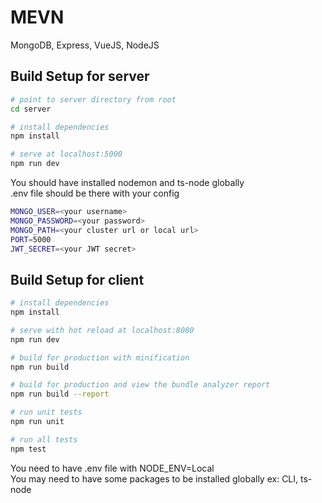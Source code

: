 # MEVN
MongoDB, Express, VueJS, NodeJS

## Build Setup for server

``` bash
# point to server directory from root
cd server

# install dependencies
npm install

# serve at localhost:5000
npm run dev

``` 
You should have installed nodemon and ts-node globally 
<br>.env file should be there with your config 

``` bash
MONGO_USER=<your username>
MONGO_PASSWORD=<your password>
MONGO_PATH=<your cluster url or local url>
PORT=5000
JWT_SECRET=<your JWT secret>

```
## Build Setup for client

``` bash
# install dependencies
npm install

# serve with hot reload at localhost:8080
npm run dev

# build for production with minification
npm run build

# build for production and view the bundle analyzer report
npm run build --report

# run unit tests
npm run unit

# run all tests
npm test
```
You need to have .env file with NODE_ENV=Local
<br>You may need to have some packages to be installed globally ex: CLI, ts-node
